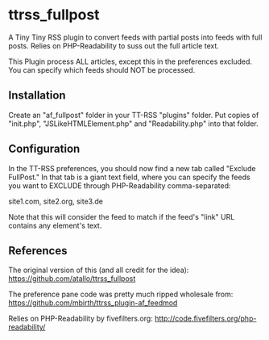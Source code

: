ttrss_fullpost
==============

A Tiny Tiny RSS plugin to convert feeds with partial posts into feeds with full posts. 
Relies on PHP-Readability to suss out the full article text. 

This Plugin process ALL articles, except this in the preferences excluded.
You can specify which feeds should NOT be processed.


Installation
------------------------

Create an "af_fullpost" folder in your TT-RSS "plugins" folder. 
Put copies of "init.php", "JSLikeHTMLElement.php" and "Readability.php" into that folder.


Configuration
------------------------
In the TT-RSS preferences, you should now find a new tab called "Exclude FullPost." 
In that tab is a giant text field, where you can specify the feeds you want to EXCLUDE through PHP-Readability comma-separated:

site1.com, site2.org, site3.de

Note that this will consider the feed to match if the feed's "link" URL contains any element's text. 


References
------------------------
The original version of this (and all credit for the idea): https://github.com/atallo/ttrss_fullpost

The preference pane code was pretty much ripped wholesale from: https://github.com/mbirth/ttrss_plugin-af_feedmod

Relies on PHP-Readability by fivefilters.org: http://code.fivefilters.org/php-readability/
